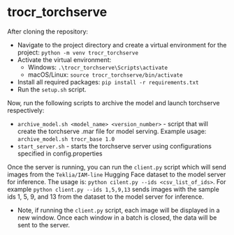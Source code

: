 # trocr_torchserve

After cloning the repository:

* Navigate to the project directory and create a virtual environment for the project: `python -m venv trocr_torchserve`
* Activate the virtual environment:
  * Windows: `.\trocr_torchserve\Scripts\activate`
  * macOS/Linux: `source trocr_torchserve/bin/activate`
* Install all required packages: `pip install -r requirements.txt`
* Run the `setup.sh` script.

Now, run the following scripts to archive the model and launch torchserve respectively:
* `archive_model.sh <model_name> <version_number>` - script that will create the torchserve .mar file for model serving. Example usage: `archive_model.sh trocr_base 1.0`
* `start_server.sh` - starts the torchserve server using configurations specified in config.properties

Once the server is running, you can run the `client.py` script which will send images from the `Teklia/IAM-line` Hugging Face dataset to the model server for inference. The usage is: `python cilent.py --ids <csv_list_of_ids>`. For example `python client.py --ids 1,5,9,13` sends images with the sample ids 1, 5, 9, and 13 from the dataset to the model server for inference.
* Note, if running the `client.py` script, each image will be displayed in a new window. Once each window in a batch is closed, the data will be sent to the server.
